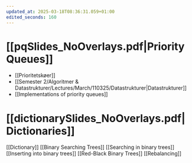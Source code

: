 ```yaml
---
updated_at: 2025-03-18T08:36:31.059+01:00
edited_seconds: 160
---
```

# [[pqSlides_NoOverlays.pdf|Priority Queues]]
- [[Prioritetskøer]]
- [[Semester 2/Algoritmer & Datastrukturer/Lectures/March/110325/Datastrukturer|Datastrukturer]]
- [[Implementations of priority queues]]


# [[dictionarySlides_NoOverlays.pdf|Dictionaries]]
[[Dictionary]]
[[Binary Searching Trees]]
[[Searching in binary trees]]
[[Inserting into binary trees]]
[[Red-Black Binary Trees]]
[[Rebalancing]]
